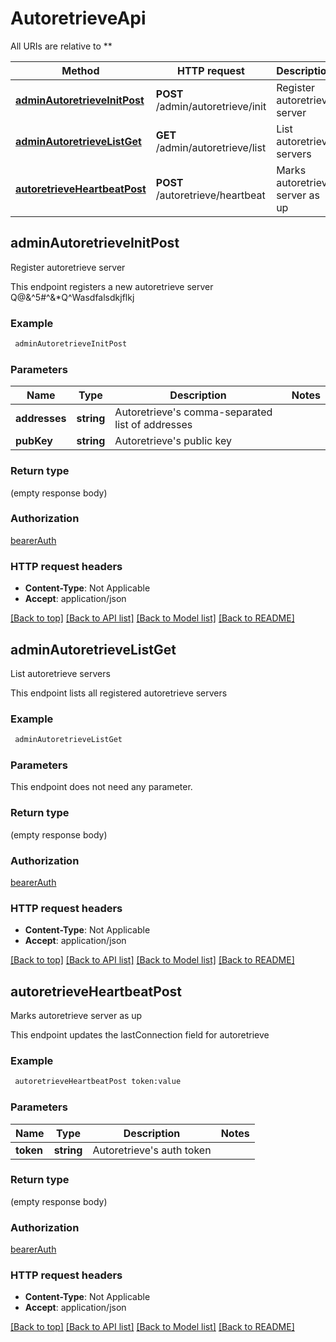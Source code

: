 # AutoretrieveApi

All URIs are relative to **

Method | HTTP request | Description
------------- | ------------- | -------------
[**adminAutoretrieveInitPost**](AutoretrieveApi.md#adminAutoretrieveInitPost) | **POST** /admin/autoretrieve/init | Register autoretrieve server
[**adminAutoretrieveListGet**](AutoretrieveApi.md#adminAutoretrieveListGet) | **GET** /admin/autoretrieve/list | List autoretrieve servers
[**autoretrieveHeartbeatPost**](AutoretrieveApi.md#autoretrieveHeartbeatPost) | **POST** /autoretrieve/heartbeat | Marks autoretrieve server as up


## **adminAutoretrieveInitPost**

Register autoretrieve server

This endpoint registers a new autoretrieve server Q@&^5#^&*Q^Wasdfalsdkjflkj

### Example
```bash
 adminAutoretrieveInitPost
```

### Parameters

Name | Type | Description  | Notes
------------- | ------------- | ------------- | -------------
 **addresses** | **string** | Autoretrieve's comma-separated list of addresses |
 **pubKey** | **string** | Autoretrieve's public key |

### Return type

(empty response body)

### Authorization

[bearerAuth](../README.md#bearerAuth)

### HTTP request headers

 - **Content-Type**: Not Applicable
 - **Accept**: application/json

[[Back to top]](#) [[Back to API list]](../README.md#documentation-for-api-endpoints) [[Back to Model list]](../README.md#documentation-for-models) [[Back to README]](../README.md)

## **adminAutoretrieveListGet**

List autoretrieve servers

This endpoint lists all registered autoretrieve servers

### Example
```bash
 adminAutoretrieveListGet
```

### Parameters
This endpoint does not need any parameter.

### Return type

(empty response body)

### Authorization

[bearerAuth](../README.md#bearerAuth)

### HTTP request headers

 - **Content-Type**: Not Applicable
 - **Accept**: application/json

[[Back to top]](#) [[Back to API list]](../README.md#documentation-for-api-endpoints) [[Back to Model list]](../README.md#documentation-for-models) [[Back to README]](../README.md)

## **autoretrieveHeartbeatPost**

Marks autoretrieve server as up

This endpoint updates the lastConnection field for autoretrieve

### Example
```bash
 autoretrieveHeartbeatPost token:value
```

### Parameters

Name | Type | Description  | Notes
------------- | ------------- | ------------- | -------------
 **token** | **string** | Autoretrieve's auth token |

### Return type

(empty response body)

### Authorization

[bearerAuth](../README.md#bearerAuth)

### HTTP request headers

 - **Content-Type**: Not Applicable
 - **Accept**: application/json

[[Back to top]](#) [[Back to API list]](../README.md#documentation-for-api-endpoints) [[Back to Model list]](../README.md#documentation-for-models) [[Back to README]](../README.md)

